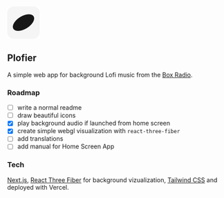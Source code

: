 <img src="git-preview.svg" width="75" />

## Plofier

A simple web app for background Lofi music from the [Box Radio](https://boxradio.net/).

### Roadmap

- [ ] write a normal readme
- [ ] draw beautiful icons
- [x] play background audio if launched from home screen
- [x] create simple webgl visualization with `react-three-fiber`
- [ ] add translations
- [ ] add manual for Home Screen App

### Tech

[Next.js](https://nextjs.org/), [React Three Fiber](https://docs.pmnd.rs/react-three-fiber/) for background vizualization, [Tailwind CSS](https://tailwindcss.com/) and deployed with Vercel.
